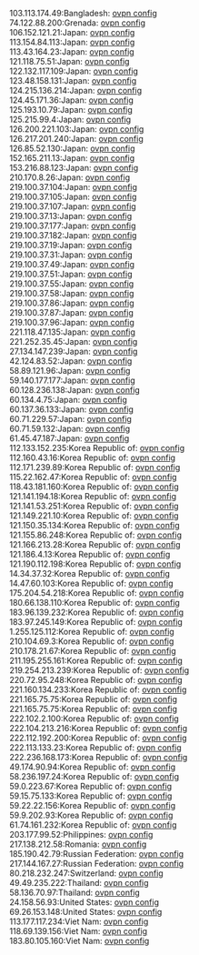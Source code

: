 103.113.174.49:Bangladesh: [ovpn config](vpn/103_113_174_49.ovpn)  
74.122.88.200:Grenada: [ovpn config](vpn/74_122_88_200.ovpn)  
106.152.121.21:Japan: [ovpn config](vpn/106_152_121_21.ovpn)  
113.154.84.113:Japan: [ovpn config](vpn/113_154_84_113.ovpn)  
113.43.164.23:Japan: [ovpn config](vpn/113_43_164_23.ovpn)  
121.118.75.51:Japan: [ovpn config](vpn/121_118_75_51.ovpn)  
122.132.117.109:Japan: [ovpn config](vpn/122_132_117_109.ovpn)  
123.48.158.131:Japan: [ovpn config](vpn/123_48_158_131.ovpn)  
124.215.136.214:Japan: [ovpn config](vpn/124_215_136_214.ovpn)  
124.45.171.36:Japan: [ovpn config](vpn/124_45_171_36.ovpn)  
125.193.10.79:Japan: [ovpn config](vpn/125_193_10_79.ovpn)  
125.215.99.4:Japan: [ovpn config](vpn/125_215_99_4.ovpn)  
126.200.221.103:Japan: [ovpn config](vpn/126_200_221_103.ovpn)  
126.217.201.240:Japan: [ovpn config](vpn/126_217_201_240.ovpn)  
126.85.52.130:Japan: [ovpn config](vpn/126_85_52_130.ovpn)  
152.165.211.13:Japan: [ovpn config](vpn/152_165_211_13.ovpn)  
153.216.88.123:Japan: [ovpn config](vpn/153_216_88_123.ovpn)  
210.170.8.26:Japan: [ovpn config](vpn/210_170_8_26.ovpn)  
219.100.37.104:Japan: [ovpn config](vpn/219_100_37_104.ovpn)  
219.100.37.105:Japan: [ovpn config](vpn/219_100_37_105.ovpn)  
219.100.37.107:Japan: [ovpn config](vpn/219_100_37_107.ovpn)  
219.100.37.13:Japan: [ovpn config](vpn/219_100_37_13.ovpn)  
219.100.37.177:Japan: [ovpn config](vpn/219_100_37_177.ovpn)  
219.100.37.182:Japan: [ovpn config](vpn/219_100_37_182.ovpn)  
219.100.37.19:Japan: [ovpn config](vpn/219_100_37_19.ovpn)  
219.100.37.31:Japan: [ovpn config](vpn/219_100_37_31.ovpn)  
219.100.37.49:Japan: [ovpn config](vpn/219_100_37_49.ovpn)  
219.100.37.51:Japan: [ovpn config](vpn/219_100_37_51.ovpn)  
219.100.37.55:Japan: [ovpn config](vpn/219_100_37_55.ovpn)  
219.100.37.58:Japan: [ovpn config](vpn/219_100_37_58.ovpn)  
219.100.37.86:Japan: [ovpn config](vpn/219_100_37_86.ovpn)  
219.100.37.87:Japan: [ovpn config](vpn/219_100_37_87.ovpn)  
219.100.37.96:Japan: [ovpn config](vpn/219_100_37_96.ovpn)  
221.118.47.135:Japan: [ovpn config](vpn/221_118_47_135.ovpn)  
221.252.35.45:Japan: [ovpn config](vpn/221_252_35_45.ovpn)  
27.134.147.239:Japan: [ovpn config](vpn/27_134_147_239.ovpn)  
42.124.83.52:Japan: [ovpn config](vpn/42_124_83_52.ovpn)  
58.89.121.96:Japan: [ovpn config](vpn/58_89_121_96.ovpn)  
59.140.177.177:Japan: [ovpn config](vpn/59_140_177_177.ovpn)  
60.128.236.138:Japan: [ovpn config](vpn/60_128_236_138.ovpn)  
60.134.4.75:Japan: [ovpn config](vpn/60_134_4_75.ovpn)  
60.137.36.133:Japan: [ovpn config](vpn/60_137_36_133.ovpn)  
60.71.229.57:Japan: [ovpn config](vpn/60_71_229_57.ovpn)  
60.71.59.132:Japan: [ovpn config](vpn/60_71_59_132.ovpn)  
61.45.47.187:Japan: [ovpn config](vpn/61_45_47_187.ovpn)  
112.133.152.235:Korea Republic of: [ovpn config](vpn/112_133_152_235.ovpn)  
112.160.43.16:Korea Republic of: [ovpn config](vpn/112_160_43_16.ovpn)  
112.171.239.89:Korea Republic of: [ovpn config](vpn/112_171_239_89.ovpn)  
115.22.162.47:Korea Republic of: [ovpn config](vpn/115_22_162_47.ovpn)  
118.43.181.160:Korea Republic of: [ovpn config](vpn/118_43_181_160.ovpn)  
121.141.194.18:Korea Republic of: [ovpn config](vpn/121_141_194_18.ovpn)  
121.141.53.251:Korea Republic of: [ovpn config](vpn/121_141_53_251.ovpn)  
121.149.221.10:Korea Republic of: [ovpn config](vpn/121_149_221_10.ovpn)  
121.150.35.134:Korea Republic of: [ovpn config](vpn/121_150_35_134.ovpn)  
121.155.86.248:Korea Republic of: [ovpn config](vpn/121_155_86_248.ovpn)  
121.166.213.28:Korea Republic of: [ovpn config](vpn/121_166_213_28.ovpn)  
121.186.4.13:Korea Republic of: [ovpn config](vpn/121_186_4_13.ovpn)  
121.190.112.198:Korea Republic of: [ovpn config](vpn/121_190_112_198.ovpn)  
14.34.37.32:Korea Republic of: [ovpn config](vpn/14_34_37_32.ovpn)  
14.47.60.103:Korea Republic of: [ovpn config](vpn/14_47_60_103.ovpn)  
175.204.54.218:Korea Republic of: [ovpn config](vpn/175_204_54_218.ovpn)  
180.66.138.110:Korea Republic of: [ovpn config](vpn/180_66_138_110.ovpn)  
183.96.139.232:Korea Republic of: [ovpn config](vpn/183_96_139_232.ovpn)  
183.97.245.149:Korea Republic of: [ovpn config](vpn/183_97_245_149.ovpn)  
1.255.125.112:Korea Republic of: [ovpn config](vpn/1_255_125_112.ovpn)  
210.104.69.3:Korea Republic of: [ovpn config](vpn/210_104_69_3.ovpn)  
210.178.21.67:Korea Republic of: [ovpn config](vpn/210_178_21_67.ovpn)  
211.195.255.161:Korea Republic of: [ovpn config](vpn/211_195_255_161.ovpn)  
219.254.213.239:Korea Republic of: [ovpn config](vpn/219_254_213_239.ovpn)  
220.72.95.248:Korea Republic of: [ovpn config](vpn/220_72_95_248.ovpn)  
221.160.134.233:Korea Republic of: [ovpn config](vpn/221_160_134_233.ovpn)  
221.165.75.75:Korea Republic of: [ovpn config](vpn/221_165_75_75.ovpn)  
221.165.75.75:Korea Republic of: [ovpn config](vpn/221_165_75_75.ovpn)  
222.102.2.100:Korea Republic of: [ovpn config](vpn/222_102_2_100.ovpn)  
222.104.213.216:Korea Republic of: [ovpn config](vpn/222_104_213_216.ovpn)  
222.112.192.200:Korea Republic of: [ovpn config](vpn/222_112_192_200.ovpn)  
222.113.133.23:Korea Republic of: [ovpn config](vpn/222_113_133_23.ovpn)  
222.236.168.173:Korea Republic of: [ovpn config](vpn/222_236_168_173.ovpn)  
49.174.90.94:Korea Republic of: [ovpn config](vpn/49_174_90_94.ovpn)  
58.236.197.24:Korea Republic of: [ovpn config](vpn/58_236_197_24.ovpn)  
59.0.223.67:Korea Republic of: [ovpn config](vpn/59_0_223_67.ovpn)  
59.15.75.133:Korea Republic of: [ovpn config](vpn/59_15_75_133.ovpn)  
59.22.22.156:Korea Republic of: [ovpn config](vpn/59_22_22_156.ovpn)  
59.9.202.93:Korea Republic of: [ovpn config](vpn/59_9_202_93.ovpn)  
61.74.161.232:Korea Republic of: [ovpn config](vpn/61_74_161_232.ovpn)  
203.177.99.52:Philippines: [ovpn config](vpn/203_177_99_52.ovpn)  
217.138.212.58:Romania: [ovpn config](vpn/217_138_212_58.ovpn)  
185.190.42.79:Russian Federation: [ovpn config](vpn/185_190_42_79.ovpn)  
217.144.167.27:Russian Federation: [ovpn config](vpn/217_144_167_27.ovpn)  
80.218.232.247:Switzerland: [ovpn config](vpn/80_218_232_247.ovpn)  
49.49.235.222:Thailand: [ovpn config](vpn/49_49_235_222.ovpn)  
58.136.70.97:Thailand: [ovpn config](vpn/58_136_70_97.ovpn)  
24.158.56.93:United States: [ovpn config](vpn/24_158_56_93.ovpn)  
69.26.153.148:United States: [ovpn config](vpn/69_26_153_148.ovpn)  
113.177.117.234:Viet Nam: [ovpn config](vpn/113_177_117_234.ovpn)  
118.69.139.156:Viet Nam: [ovpn config](vpn/118_69_139_156.ovpn)  
183.80.105.160:Viet Nam: [ovpn config](vpn/183_80_105_160.ovpn)  
